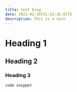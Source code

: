 ```yaml
---
title: test blog
date: 2021-02-16T21:51:16.877Z
description: This is a test
---
```

# Heading 1

## Heading 2

### Heading 3

```code snippet```